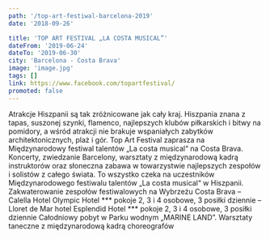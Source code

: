 ```yaml
---
path: '/top-art-festiwal-barcelona-2019'
date: '2018-09-26'

title: 'TOP ART FESTIVAL „LA COSTA MUSICAL”'
dateFrom: '2019-06-24'
dateTo: '2019-06-30'
city: 'Barcelona - Costa Brava'
image: 'image.jpg'
tags: []
link: https://www.facebook.com/topartfestival/
promoted: false
---
```

Atrakcje Hiszpanii są tak zróżnicowane jak cały kraj. Hiszpania znana z tapas, suszonej szynki, flamenco, najlepszych klubów piłkarskich i bitwy na pomidory, a wśród atrakcji nie brakuje wspaniałych zabytków architektonicznych, plaż i gór. Top Art Festival zaprasza na Międzynarodowy festiwal talentów „La costa musical“ na Costa Brava. Koncerty, zwiedzanie Barcelony, warsztaty z międzynarodową kadrą instruktorów oraz słoneczna zabawa w towarzystwie najlepszych zespołów i solistów z całego świata. To wszystko czeka na uczestników Międzynarodowego festiwalu talentów „La costa musical“ w Hiszpanii. Zakwaterowanie zespołów festiwalowych na Wybrzeżu Costa Brava
– Calella Hotel Olympic Hotel *** pokoje 2, 3 i 4 osobowe, 3 posiłki dziennie
– Lloret de Mar hotel Esplendid Hotel *** pokoje 2, 3 i 4 osobowe, 3 posiłki dziennie
Całodniowy pobyt w Parku wodnym „MARINE LAND”. Warsztaty taneczne z międzynarodową kadrą choreografów